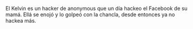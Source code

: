 El Kelvin es un hacker de anonymous que un día hackeo el Facebook de su mamá. Ellá se enojó y lo golpeó con la chancla, desde entonces ya no hackea más.
